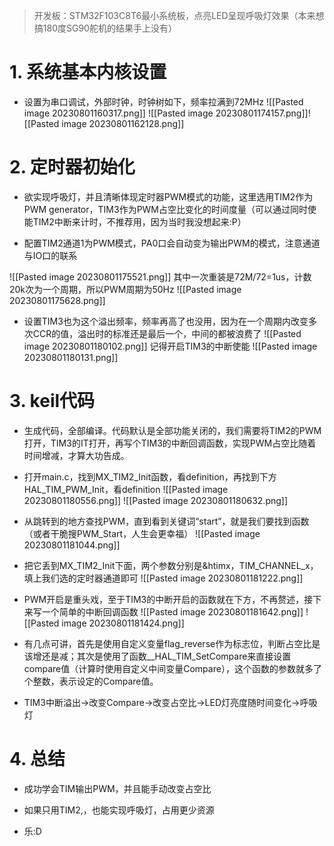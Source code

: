 >开发板：STM32F103C8T6最小系统板，点亮LED呈现呼吸灯效果（本来想搞180度SG90舵机的结果手上没有）
# 1. 系统基本内核设置

- 设置为串口调试，外部时钟，时钟树如下，频率拉满到72MHz
![[Pasted image 20230801160317.png]]
![[Pasted image 20230801174157.png]]![[Pasted image 20230801162128.png]]

# 2. 定时器初始化

- 欲实现呼吸灯，并且清晰体现定时器PWM模式的功能，这里选用TIM2作为PWM generator，TIM3作为PWM占空比变化的时间度量（可以通过同时使能TIM2中断来计时，不推荐用，因为当时我没想起来:P）

- 配置TIM2通道1为PWM模式，PA0口会自动变为输出PWM的模式，注意通道与IO口的联系

![[Pasted image 20230801175521.png]]
其中一次重装是72M/72=1us，计数20k次为一个周期，所以PWM周期为50Hz
![[Pasted image 20230801175628.png]]

- 设置TIM3也为这个溢出频率，频率再高了也没用，因为在一个周期内改变多次CCR的值，溢出时的标准还是最后一个，中间的都被浪费了
![[Pasted image 20230801180102.png]]
记得开启TIM3的中断使能
![[Pasted image 20230801180131.png]]

# 3. keil代码

- 生成代码，全部编译。代码默认是全部功能关闭的，我们需要将TIM2的PWM打开，TIM3的IT打开，再写个TIM3的中断回调函数，实现PWM占空比随着时间增减，才算大功告成。

- 打开main.c，找到MX_TIM2_Init函数，看definition，再找到下方HAL_TIM_PWM_Init，看definition
![[Pasted image 20230801180556.png]]
![[Pasted image 20230801180632.png]]

- 从跳转到的地方查找PWM，直到看到关键词“start”，就是我们要找到函数（或者干脆搜PWM_Start，人生会更幸福）
![[Pasted image 20230801181044.png]]

- 把它丢到MX_TIM2_Init下面，两个参数分别是&htimx，TIM_CHANNEL_x，填上我们选的定时器通道即可
![[Pasted image 20230801181222.png]]

- PWM开启是重头戏，至于TIM3的中断开启的函数就在下方，不再赘述，接下来写一个简单的中断回调函数
![[Pasted image 20230801181642.png]]
![[Pasted image 20230801181424.png]]

- 有几点可讲，首先是使用自定义变量flag_reverse作为标志位，判断占空比是该增还是减；其次是使用了函数__HAL_TIM_SetCompare来直接设置compare值（计算时使用自定义中间变量Compare），这个函数的参数就多了个整数，表示设定的Compare值。

- TIM3中断溢出->改变Compare->改变占空比->LED灯亮度随时间变化->呼吸灯

# 4. 总结

- 成功学会TIM输出PWM，并且能手动改变占空比

- 如果只用TIM2,，也能实现呼吸灯，占用更少资源

- 乐:D
